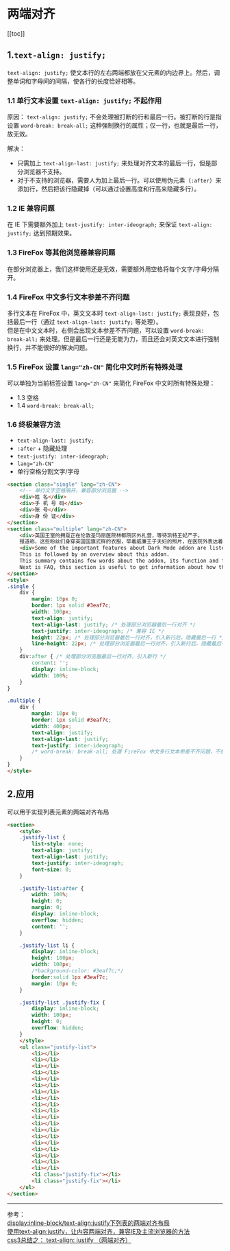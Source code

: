 # 两端对齐

[[toc]]

## 1.`text-align: justify;`

`text-align: justify;` 使文本行的左右两端都放在父元素的内边界上。然后，调整单词和字母间的间隔，使各行的长度恰好相等。  

### 1.1 单行文本设置 `text-align: justify;` 不起作用

原因： `text-align: justify;` 不会处理被打断的行和最后一行。被打断的行是指设置 `word-break: break-all;` 这种强制换行的属性；仅一行，也就是最后一行，故无效。

解决：  

- 只需加上 `text-align-last: justify;` 来处理对齐文本的最后一行，但是部分浏览器不支持。
- 对于不支持的浏览器，需要人为加上最后一行。可以使用伪元素（`:after`）来添加行，然后把该行隐藏掉（可以通过设置高度和行高来隐藏多行）。

### 1.2 IE 兼容问题

在 IE 下需要额外加上 `text-justify: inter-ideograph;` 来保证 `text-align: justify;` 达到预期效果。

### 1.3 FireFox 等其他浏览器兼容问题

在部分浏览器上，我们这样使用还是无效，需要额外用空格将每个文字/字母分隔开。

### 1.4 FireFox 中文多行文本参差不齐问题

多行文本在 FireFox 中，英文文本时 `text-align-last: justify;` 表现良好，包括最后一行（通过 `text-align-last: justify;` 等处理）。  
但是在中文文本时，右侧会出现文本参差不齐问题，可以设置 `word-break: break-all;` 来处理。但是最后一行还是无能为力，而且还会对英文文本进行强制换行，并不能很好的解决问题。

### 1.5 FireFox 设置 `lang="zh-CN"` 简化中文时所有特殊处理

可以单独为当前标签设置 `lang="zh-CN"` 来简化 FireFox 中文时所有特殊处理：  

- 1.3 空格
- 1.4 `word-break: break-all;`

### 1.6 终极兼容方法

- `text-align-last: justify;`
- `:after` + 隐藏处理
- `text-justify: inter-ideograph;`
- `lang="zh-CN"`
- 单行空格分割文字/字母

<demo column>
  <template slot="html">
    <css-justify-1></css-justify-1>
  </template>

```html
<section class="single" lang="zh-CN">
    <!-- 单行文字空格隔开，兼容部分浏览器 -->
    <div>姓 名</div>
    <div>手 机 号 码</div>
    <div>账 号</div>
    <div>身 份 证</div>
</section>
<section class="multiple" lang="zh-CN">
    <div>英国王室的拥趸正在伦敦圣玛丽医院林都院区外扎营，等待凯特王妃产子。
    报道称，这些粉丝们身穿英国国旗式样的衣服，举着威廉王子夫妇的照片，在医院外表达着自己对于王妃即将产子的快乐心情。</div>
    <div>Some of the important features about Dark Mode addon are listed below.
    This is followed by an overview about this addon.
    This summary contains few words about the addon, its function and features.
    Next is FAQ, this section is useful to get information about how this addon works in your browser.</div>
</section>
<style>
.single {
    div {
        margin: 10px 0;
        border: 1px solid #3eaf7c;
        width: 100px;
        text-align: justify;
        text-align-last: justify; /* 处理部分浏览器最后一行对齐 */
        text-justify: inter-ideograph; /* 兼容 IE */
        height: 22px; /* 处理部分浏览器最后一行对齐，引入新行后，隐藏最后一行 */
        line-height: 22px; /* 处理部分浏览器最后一行对齐，引入新行后，隐藏最后一行 */
    }
    div:after { /* 处理部分浏览器最后一行对齐，引入新行 */
        content: '';
        display: inline-block;
        width: 100%;
    }
}

.multiple {
    div {
        margin: 10px 0;
        border: 1px solid #3eaf7c;
        width: 400px;
        text-align: justify;
        text-align-last: justify;
        text-justify: inter-ideograph;
        /* word-break: break-all; 处理 FireFox 中文多行文本参差不齐问题，不推荐 */
    }
}
</style>
```

</demo>

## 2.应用

可以用于实现列表元素的两端对齐布局

```html
<section>
    <style>
    .justify-list {
        list-style: none;
        text-align: justify;
        text-align-last: justify;
        text-justify: inter-ideograph;
        font-size: 0;
    }

    .justify-list:after {
        width: 100%;
        height: 0;
        margin: 0;
        display: inline-block;
        overflow: hidden;
        content: '';
    }

    .justify-list li {
        display: inline-block;
        height: 100px;
        width: 100px;
        /*background-color: #3eaf7c;*/
        border:solid 1px #3eaf7c;
        margin: 10px 0;
    }

    .justify-list .justify-fix {
        display: inline-block;
        width: 100px;
        height: 0;
        overflow: hidden;
    }
    </style>
    <ul class="justify-list">
        <li></li>
        <li></li>
        <li></li>
        <li></li>
        <li></li>
        <li></li>
        <li></li>
        <li></li>
        <li></li>
        <li></li>
        <li></li>
        <li></li>
        <li></li>
        <li></li>
        <li></li>
        <li></li>
        <li></li>
        <li></li>
        <li></li>
        <li class="justify-fix"></li>
        <li class="justify-fix"></li>
    </ul>
</section>
```


***

参考：  
[display:inline-block/text-align:justify下列表的两端对齐布局](https://www.zhangxinxu.com/wordpress/2011/03/displayinline-blocktext-alignjustify%E4%B8%8B%E5%88%97%E8%A1%A8%E7%9A%84%E4%B8%A4%E7%AB%AF%E5%AF%B9%E9%BD%90%E5%B8%83%E5%B1%80/)  
[使用text-align:justify，让内容两端对齐，兼容IE及主流浏览器的方法](https://www.cnblogs.com/zjjDaily/p/9525350.html)  
[css3总结之： text-align: justify （两端对齐）](https://570109268.iteye.com/blog/2409915)
